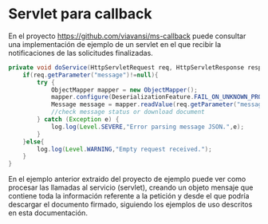 # Servlet para callback

En el proyecto https://github.com/viavansi/ms-callback puede consultar una implementación de ejemplo de un servlet en el que recibir la notificaciones de las solicitudes finalizadas.

```java
private void doService(HttpServletRequest req, HttpServletResponse resp) {
    if(req.getParameter("message")!=null){
        try {
            ObjectMapper mapper = new ObjectMapper();
            mapper.configure(DeserializationFeature.FAIL_ON_UNKNOWN_PROPERTIES, false);
            Message message = mapper.readValue(req.getParameter("message"), Message.class);
            //check message status or download document
        } catch (Exception e) {
            log.log(Level.SEVERE,"Error parsing message JSON.",e);
        }
    }else{
        log.log(Level.WARNING,"Empty request received.");   
    }
}

```

En el ejemplo anterior extraido del proyecto de ejemplo puede ver como procesar las llamadas al servicio (servlet), creando un objeto mensaje que contiene toda la información referente a la petición y desde el que podría descargar el documento firmado, siguiendo los ejemplos de uso descritos en esta documentación.